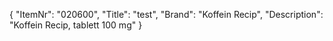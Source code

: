 {
  "ItemNr": "020600",
  "Title": "test",
  "Brand": "Koffein Recip",
  "Description": "Koffein Recip, tablett 100 mg"
}